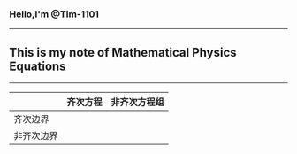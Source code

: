 ### Hello,I'm @Tim-1101
---------
## This is my note of Mathematical Physics Equations
---------

| |齐次方程|非齐次方程组|
|---|---|---|
|齐次边界| | |
|非齐次边界| | |
